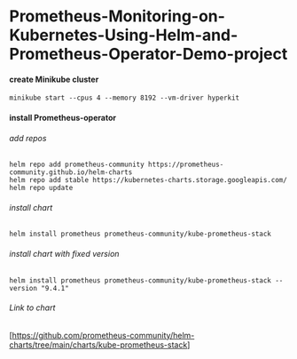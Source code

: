 # Prometheus-Monitoring-on-Kubernetes-Using-Helm-and-Prometheus-Operator-Demo-project
#### create Minikube cluster
    minikube start --cpus 4 --memory 8192 --vm-driver hyperkit

#### install Prometheus-operator
###### add repos
    helm repo add prometheus-community https://prometheus-community.github.io/helm-charts
    helm repo add stable https://kubernetes-charts.storage.googleapis.com/
    helm repo update

###### install chart
    helm install prometheus prometheus-community/kube-prometheus-stack

###### install chart with fixed version    
    helm install prometheus prometheus-community/kube-prometheus-stack --version "9.4.1"

###### Link to chart
[https://github.com/prometheus-community/helm-charts/tree/main/charts/kube-prometheus-stack]
